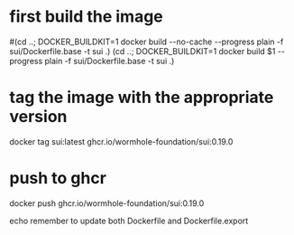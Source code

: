 # first build the image
#(cd ..; DOCKER_BUILDKIT=1 docker build --no-cache --progress plain -f sui/Dockerfile.base -t sui .)
(cd ..; DOCKER_BUILDKIT=1 docker build $1 --progress plain -f sui/Dockerfile.base -t sui .)
# tag the image with the appropriate version
docker tag sui:latest ghcr.io/wormhole-foundation/sui:0.19.0
# push to ghcr
docker push ghcr.io/wormhole-foundation/sui:0.19.0

echo remember to update both Dockerfile and Dockerfile.export
